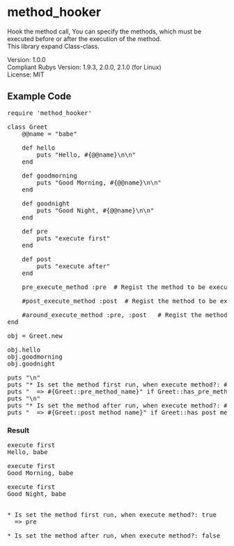 # method_hooker
Hook the method call, You can specify the methods, which must be executed before or after the execution of the method.  
This library expand Class-class.  

Version: 1.0.0  
Compliant Rubys Version: 1.9.3, 2.0.0, 2.1.0 (for Linux)  
License: MIT  

## Example Code
<pre>
require 'method_hooker'

class Greet
    @@name = "babe"

    def hello
        puts "Hello, #{@@name}\n\n"
    end

    def goodmorning
        puts "Good Morning, #{@@name}\n\n"
    end

    def goodnight
        puts "Good Night, #{@@name}\n\n"
    end

    def pre
        puts "execute first"
    end

    def post
        puts "execute after"
    end

    pre_execute_method :pre  # Regist the method to be executed first

    #post_execute_method :post  # Regist the method to be executed after

    #around_execute_method :pre, :post   # Regist the method to be executed first and after
end

obj = Greet.new

obj.hello
obj.goodmorning
obj.goodnight

puts "\n"
puts "* Is set the method first run, when execute method?: #{Greet::has_pre_method}"
puts "  => #{Greet::pre_method_name}" if Greet::has_pre_method
puts "\n"
puts "* Is set the method after run, when execute method?: #{Greet::has_post_method}"
puts "  => #{Greet::post_method_name}" if Greet::has_post_method
</pre>

### Result  
<pre>
execute first
Hello, babe

execute first
Good Morning, babe

execute first
Good Night, babe


* Is set the method first run, when execute method?: true
  => pre

* Is set the method after run, when execute method?: false
</pre>
